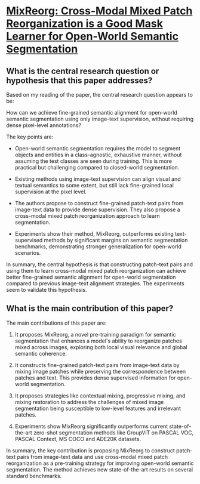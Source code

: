 # [MixReorg: Cross-Modal Mixed Patch Reorganization is a Good Mask Learner   for Open-World Semantic Segmentation](https://arxiv.org/abs/2308.04829)

## What is the central research question or hypothesis that this paper addresses?

 Based on my reading of the paper, the central research question appears to be: 

How can we achieve fine-grained semantic alignment for open-world semantic segmentation using only image-text supervision, without requiring dense pixel-level annotations?

The key points are:

- Open-world semantic segmentation requires the model to segment objects and entities in a class-agnostic, exhaustive manner, without assuming the test classes are seen during training. This is more practical but challenging compared to closed-world segmentation.

- Existing methods using image-text supervision can align visual and textual semantics to some extent, but still lack fine-grained local supervision at the pixel level. 

- The authors propose to construct fine-grained patch-text pairs from image-text data to provide dense supervision. They also propose a cross-modal mixed patch reorganization approach to learn segmentation.

- Experiments show their method, MixReorg, outperforms existing text-supervised methods by significant margins on semantic segmentation benchmarks, demonstrating stronger generalization for open-world scenarios.

In summary, the central hypothesis is that constructing patch-text pairs and using them to learn cross-modal mixed patch reorganization can achieve better fine-grained semantic alignment for open-world segmentation compared to previous image-text alignment strategies. The experiments seem to validate this hypothesis.


## What is the main contribution of this paper?

 The main contributions of this paper are:

1. It proposes MixReorg, a novel pre-training paradigm for semantic segmentation that enhances a model's ability to reorganize patches mixed across images, exploring both local visual relevance and global semantic coherence. 

2. It constructs fine-grained patch-text pairs from image-text data by mixing image patches while preserving the correspondence between patches and text. This provides dense supervised information for open-world segmentation.

3. It proposes strategies like contextual mixing, progressive mixing, and mixing restoration to address the challenges of mixed image segmentation being susceptible to low-level features and irrelevant patches.

4. Experiments show MixReorg significantly outperforms current state-of-the-art zero-shot segmentation methods like GroupViT on PASCAL VOC, PASCAL Context, MS COCO and ADE20K datasets.

In summary, the key contribution is proposing MixReorg to construct patch-text pairs from image-text data and use cross-modal mixed patch reorganization as a pre-training strategy for improving open-world semantic segmentation. The method achieves new state-of-the-art results on several standard benchmarks.
